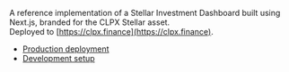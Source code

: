 A reference implementation of a Stellar Investment Dashboard built using Next.js, branded for the CLPX Stellar asset.  
Deployed to [https://clpx.finance](https://clpx.finance).

- [Production deployment](./production.md)
- [Development setup](./development.md)